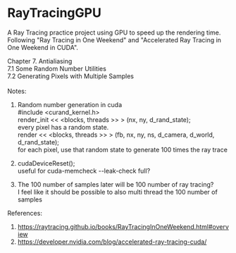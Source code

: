 # RayTracingGPU
A Ray Tracing practice project using GPU to speed up the rendering time. Following "Ray Tracing in One Weekend" and "Accelerated Ray Tracing in One Weekend in CUDA".
 
Chapter 7. Antialiasing <br />
  7.1  Some Random Number Utilities <br />
  7.2  Generating Pixels with Multiple Samples <br />
 <br />
Notes:  <br />
1. Random number generation in cuda  <br />
#include <curand_kernel.h> <br />
render_init << <blocks, threads >> > (nx, ny, d_rand_state); <br />
every pixel has a random state.  <br />
render << <blocks, threads >> > (fb, nx, ny, ns, d_camera, d_world, d_rand_state);  <br />
for each pixel, use that random state to generate 100 times the ray trace  <br />

2. cudaDeviceReset(); <br />
useful for cuda-memcheck --leak-check full?  <br />

3. The 100 number of samples later will be 100 number of ray tracing?  <br />
I feel like it should be possible to also multi thread the 100 number of samples  <br />


References:  <br />
1) https://raytracing.github.io/books/RayTracingInOneWeekend.html#overview
2) https://developer.nvidia.com/blog/accelerated-ray-tracing-cuda/

